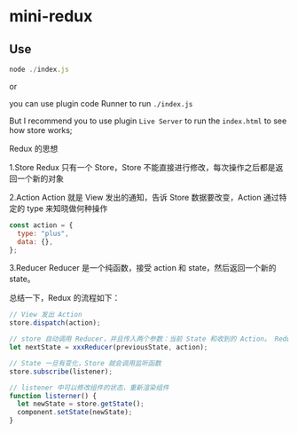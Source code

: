 # mini-redux

## Use

```js
node ./index.js
```

or

you can use plugin code Runner to run `./index.js`

But I recommend you to use plugin `Live Server` to run the `index.html` to see how store works;

Redux 的思想

1.Store
Redux 只有一个 Store，Store 不能直接进行修改，每次操作之后都是返回一个新的对象

2.Action
Action 就是 View 发出的通知，告诉 Store 数据要改变，Action 通过特定的 type 来知晓做何种操作

```js
const action = {
  type: "plus",
  data: {},
};
```

3.Reducer
Reducer 是一个纯函数，接受 action 和 state，然后返回一个新的 state。

总结一下，Redux 的流程如下：

```js
// View 发出 Action
store.dispatch(action);

// store 自动调用 Reducer，并且传入两个参数：当前 State 和收到的 Action。 Reducer 会返回新的 State
let nextState = xxxReducer(previousState, action);

// State 一旦有变化，Store 就会调用监听函数
store.subscribe(listener);

// listener 中可以修改组件的状态，重新渲染组件
function listerner() {
  let newState = store.getState();
  component.setState(newState);
}
```
